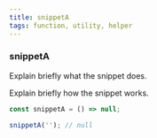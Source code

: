 ```yaml
---
title: snippetA
tags: function, utility, helper
---
```


### snippetA

Explain briefly what the snippet does.

Explain briefly how the snippet works.

```js
const snippetA = () => null;
```

```js
snippetA(''); // null
```
